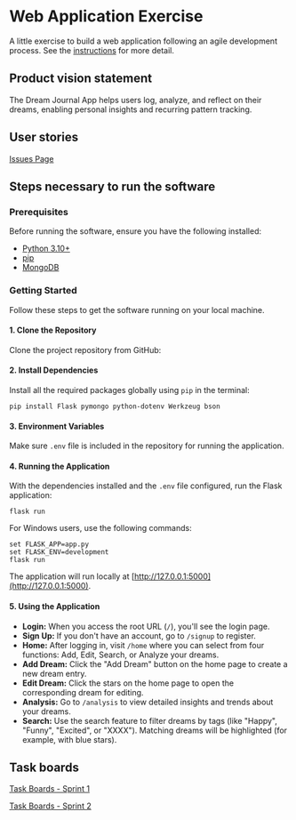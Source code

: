 # Web Application Exercise

A little exercise to build a web application following an agile development process. See the [instructions](instructions.md) for more detail.

## Product vision statement

The Dream Journal App helps users log, analyze, and reflect on their dreams, enabling personal insights and recurring pattern tracking.

## User stories

[Issues Page](https://github.com/software-students-spring2025/2-web-app-blabla/issues)

## Steps necessary to run the software

### Prerequisites

Before running the software, ensure you have the following installed:
- [Python 3.10+](https://www.python.org/downloads/)
- [pip](https://pip.pypa.io/en/stable/)
- [MongoDB](https://www.mongodb.com/try/download/community)

### Getting Started

Follow these steps to get the software running on your local machine.

#### 1. Clone the Repository

  Clone the project repository from GitHub:

#### 2. Install Dependencies

  Install all the required packages globally using `pip` in the terminal:

    pip install Flask pymongo python-dotenv Werkzeug bson

#### 3. Environment Variables 

  Make sure `.env` file is included in the repository for running the application. 

#### 4. Running the Application

  With the dependencies installed and the `.env` file configured, run the Flask application:

    flask run

  For Windows users, use the following commands:

    set FLASK_APP=app.py
    set FLASK_ENV=development
    flask run

  The application will run locally at [http://127.0.0.1:5000](http://127.0.0.1:5000).

#### 5. Using the Application

- **Login:** When you access the root URL (`/`), you'll see the login page.
- **Sign Up:** If you don't have an account, go to `/signup` to register.
- **Home:** After logging in, visit `/home` where you can select from four functions: Add, Edit, Search, or Analyze your dreams.
- **Add Dream:** Click the "Add Dream" button on the home page to create a new dream entry.
- **Edit Dream:** Click the stars on the home page to open the corresponding dream for editing.
- **Analysis:** Go to `/analysis` to view detailed insights and trends about your dreams.
- **Search:** Use the search feature to filter dreams by tags (like "Happy", "Funny", "Excited", or "XXXX"). Matching dreams will be highlighted (for example, with blue stars).



## Task boards

[Task Boards - Sprint 1](https://github.com/orgs/software-students-spring2025/projects/5)

[Task Boards - Sprint 2](https://github.com/orgs/software-students-spring2025/projects/137/views/1?layout=board)
